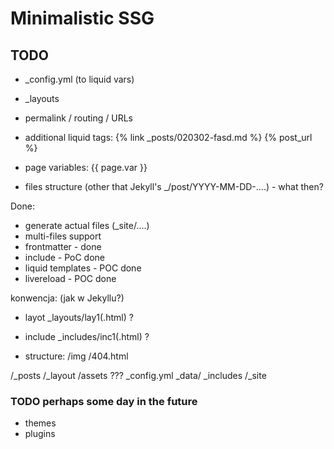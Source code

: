 # Minimalistic SSG


## TODO

* _config.yml (to liquid vars)
* _layouts
* permalink / routing / URLs
* additional liquid tags:  {% link _posts/020302-fasd.md %} {% post_url %}
* page variables:   {{ page.var }}

* files structure (other that Jekyll's _/post/YYYY-MM-DD-....) - what then?

Done:
* generate actual files (_site/....)
* multi-files support
* frontmatter - done
* include - PoC done
* liquid templates - POC done
* livereload - POC done

konwencja: (jak w Jekyllu?)
* layot _layouts/lay1(.html)  ?
* include _includes/inc1(.html)  ?


* structure:
/img
/404.html

/_posts
/_layout
/assets ???
_config.yml
_data/
_includes
/_site


### TODO perhaps some day in the future

* themes
* plugins

